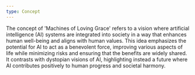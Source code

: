 ```yaml
---
type: Concept
---
```


The concept of 'Machines of Loving Grace' refers to a vision where artificial intelligence (AI) systems are integrated into society in a way that enhances human well-being and aligns with human values. This idea emphasizes the potential for AI to act as a benevolent force, improving various aspects of life while minimizing risks and ensuring that the benefits are widely shared. It contrasts with dystopian visions of AI, highlighting instead a future where AI contributes positively to human progress and societal harmony.
